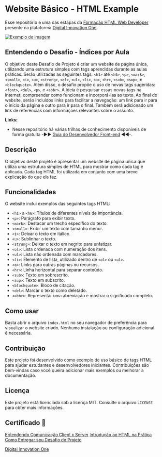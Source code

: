 # Website Básico - HTML Example

Esse repositório é uma das estapas da [Formação HTML Web Developer](https://web.dio.me/track/formacao-html-web-developer) presente na plataforma [Digital Innovation One](https://www.dio.me/?ref=RE6NDV822B).

[![Exemplo de imagem](https://hermes.dio.me/tracks/62ed1f1d-8d76-4bbc-905f-e73d20cb82f5.png)]()


## Entendendo o Desafio - Índices por Aula

O objetivo deste Desafio de Projeto é criar um website de página única, utilizando uma estrutura simples com tags aprendidas durante as aulas práticas. Serão utilizadas as seguintes tags: `<h1>` até `<h6>`, `<p>`, `<mark>`, `<small>`, `<i>`, `<u>`, `<strong>`, `<ol>`, `<ul>`, `<li>`, `<a>`, `<hr>`, `<sub>`, `<sup>`, e `<blockquote>`. Além disso, o desafio propõe o uso de novas tags sugeridas: `<font>`, `<del>`, `<p>`, e `<abbr>`. A ideia é pesquisar essas novas tags na internet, compreender como funcionam e incorporá-las ao texto. Ao final do website, serão incluídos links para facilitar a navegação: um link para ir para o início da página e outro para ir para o final. Também será adicionado um link de referências com informações relevantes sobre o assunto.

**Links:**
- Nesse repositório há várias trilhas de conhecimento disponíveis de forma gratuita -►► [Guia do Desenvolvedor Front-end](https://github.com/arthurspk/guiadofrontend) ◄◄-.


## Descrição

O objetivo deste projeto é apresentar um website de página única que utiliza uma estrutura simples de HTML para mostrar como cada tag é aplicada. Cada tag HTML foi utilizada em conjunto com uma breve explicação do que ela faz.

## Funcionalidades

O website inclui exemplos das seguintes tags HTML:

- `<h1>` a `<h6>`: Títulos de diferentes níveis de importância.
- `<p>`: Parágrafo para exibir texto.
- `<mark>`: Destacar um trecho específico do texto.
- `<small>`: Exibir um texto com tamanho menor.
- `<i>`: Deixar o texto em itálico.
- `<u>`: Sublinhar o texto.
- `<strong>`: Deixar o texto em negrito para enfatizar.
- `<ol>`: Lista ordenada com numeração dos itens.
- `<ul>`: Lista não ordenada com marcadores.
- `<li>`: Elemento de lista, utilizado dentro de `<ol>` ou `<ul>`.
- `<a>`: Links para outras páginas ou recursos.
- `<hr>`: Linha horizontal para separar conteúdo.
- `<sub>`: Texto em sobrescrito.
- `<sup>`: Texto em subscrito.
- `<blockquote>`: Bloco de citação.
- `<del>`: Marcar o texto como deletado.
- `<abbr>`: Representar uma abreviação e mostrar o significado completo.

## Como usar

Basta abrir o arquivo `index.html` no seu navegador de preferência para visualizar o website criado. Nenhuma instalação ou configuração adicional é necessária.

## Contribuição

Este projeto foi desenvolvido como exemplo de uso básico de tags HTML para ajudar estudantes e desenvolvedores iniciantes. Contribuições são bem-vindas caso você queira adicionar mais exemplos ou melhorar a documentação.

## Licença

Este projeto está licenciado sob a licença MIT. Consulte o arquivo `LICENSE` para obter mais informações.

## Certificado 📝

[Entendendo Comunicação Client x Server](https://www.dio.me/certificate/A2FE4B3A/share)
[Introdução ao HTML na Prática](https://www.dio.me/certificate/B0E30997/share)
[Como Entregar seu Desafio de Projeto](https://www.dio.me/certificate/67E6EC3D/share)


[Digital Innovation One](https://www.dio.me/?ref=RE6NDV822B)
